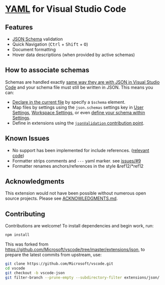 # [YAML](http://yaml.org/) for Visual Studio Code

## Features

  * [JSON Schema](http://json-schema.org/) validation
  * Quick Navigation (<kbd>Ctrl</kbd> + <kbd>Shift</kbd> + <kbd>O</kbd>)
  * Document formatting
  * Hover data descriptions (when provided by active schemas)

## How to associate schemas
Schemas are handled exactly [same way they are with JSON in Visual Studio Code](https://code.visualstudio.com/Docs/languages/json#_json-schemas-settings) and your schema file must still be written in JSON.  This means you can:

- [Declare in the current file][file] by specify a `$schema` element.
- Map files by settings using the `json.schemas` settings key in [User Settings][user], [Workspace Settings][workspace], or even [define your schema within Settings][within].
- Define in extensions using the [`jsonValidation` contribution point][extension].

[file]: https://code.visualstudio.com/Docs/languages/json#_mapping-in-the-json
[user]: https://code.visualstudio.com/Docs/languages/json#_mapping-in-the-user-settings
[workspace]: https://code.visualstudio.com/Docs/languages/json#_mapping-to-a-schema-in-the-workspace
[within]: https://code.visualstudio.com/Docs/languages/json#_mapping-to-a-schema-defined-in-settings
[extension]: https://code.visualstudio.com/docs/extensionAPI/extension-points#_contributesjsonvalidation

## Known Issues
 - No support has been implemented for include references. ([relevant code](https://github.com/adamvoss/vscode-yaml-languageservice/blob/9199669d241f8fb5fde801399c4cd5abd0bc6d52/src/parser/yamlParser.ts#L243-L247))
 - Formatter strips comments and `---` yaml marker. see [issues/#9](https://github.com/adamvoss/vscode-yaml/issues/9)
 - Formatter renames anchors/references in the style &ref12/*ref12

## Acknowledgments
This extension would not have been possible without numerous open source projects.  Please see [ACKNOWLEDGMENTS.md](ACKNOWLEDGMENTS.md).

## Contributing
Contributions are welcome!  To install dependencies and begin work, run:

```sh
npm install
```

This was forked from https://github.com/Microsoft/vscode/tree/master/extensions/json, to prepare the latest commits from upstream, use:

```sh
git clone https://github.com/Microsoft/vscode.git
cd vscode
git checkout -b vscode-json
git filter-branch --prune-empty --subdirectory-filter extensions/json/ vscode-json
```
